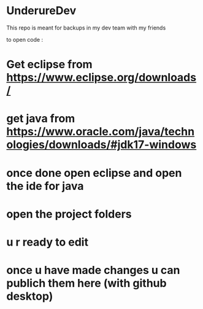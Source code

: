 # UnderureDev

This repo is meant for backups in my dev team with my friends 

to open code :
# Get eclipse from https://www.eclipse.org/downloads/
 # get java from https://www.oracle.com/java/technologies/downloads/#jdk17-windows
# once done open eclipse and open the ide for java 
 # open the project folders 
 # u r ready to edit 
  # once u have made changes u can publich them here (with github desktop)
